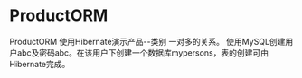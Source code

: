 # ProductORM
ProductORM
使用Hibernate演示产品--类别  一对多的关系。
使用MySQL创建用户abc及密码abc。在该用户下创建一个数据库mypersons，表的创建可由Hibernate完成。
